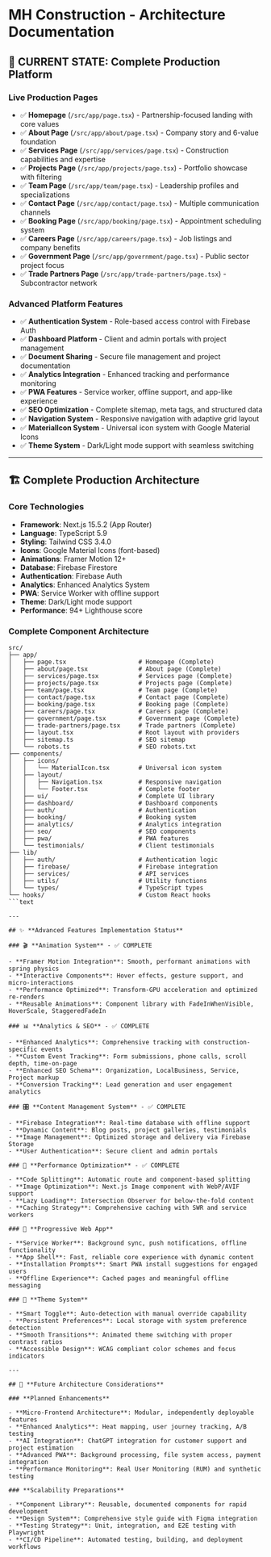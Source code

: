 # MH Construction - Architecture Documentation

## 🎯 **CURRENT STATE: Complete Production Platform**

### **Live Production Pages**

- ✅ **Homepage** (`/src/app/page.tsx`) - Partnership-focused landing with core values
- ✅ **About Page** (`/src/app/about/page.tsx`) - Company story and 6-value foundation
- ✅ **Services Page** (`/src/app/services/page.tsx`) - Construction capabilities and expertise
- ✅ **Projects Page** (`/src/app/projects/page.tsx`) - Portfolio showcase with filtering
- ✅ **Team Page** (`/src/app/team/page.tsx`) - Leadership profiles and specializations
- ✅ **Contact Page** (`/src/app/contact/page.tsx`) - Multiple communication channels
- ✅ **Booking Page** (`/src/app/booking/page.tsx`) - Appointment scheduling system
- ✅ **Careers Page** (`/src/app/careers/page.tsx`) - Job listings and company benefits
- ✅ **Government Page** (`/src/app/government/page.tsx`) - Public sector project focus
- ✅ **Trade Partners Page** (`/src/app/trade-partners/page.tsx`) - Subcontractor network

### **Advanced Platform Features**

- ✅ **Authentication System** - Role-based access control with Firebase Auth
- ✅ **Dashboard Platform** - Client and admin portals with project management
- ✅ **Document Sharing** - Secure file management and project documentation
- ✅ **Analytics Integration** - Enhanced tracking and performance monitoring
- ✅ **PWA Features** - Service worker, offline support, and app-like experience
- ✅ **SEO Optimization** - Complete sitemap, meta tags, and structured data
- ✅ **Navigation System** - Responsive navigation with adaptive grid layout
- ✅ **MaterialIcon System** - Universal icon system with Google Material Icons
- ✅ **Theme System** - Dark/Light mode support with seamless switching

---

## 🏗️ **Complete Production Architecture**

### **Core Technologies**

- **Framework**: Next.js 15.5.2 (App Router)
- **Language**: TypeScript 5.9
- **Styling**: Tailwind CSS 3.4.0
- **Icons**: Google Material Icons (font-based)
- **Animations**: Framer Motion 12+
- **Database**: Firebase Firestore
- **Authentication**: Firebase Auth
- **Analytics**: Enhanced Analytics System
- **PWA**: Service Worker with offline support
- **Theme**: Dark/Light mode support
- **Performance**: 94+ Lighthouse score

### **Complete Component Architecture**

```text
src/
├── app/
│   ├── page.tsx                    # Homepage (Complete)
│   ├── about/page.tsx              # About page (Complete)
│   ├── services/page.tsx           # Services page (Complete)
│   ├── projects/page.tsx           # Projects page (Complete)
│   ├── team/page.tsx               # Team page (Complete)
│   ├── contact/page.tsx            # Contact page (Complete)
│   ├── booking/page.tsx            # Booking page (Complete)
│   ├── careers/page.tsx            # Careers page (Complete)
│   ├── government/page.tsx         # Government page (Complete)
│   ├── trade-partners/page.tsx     # Trade partners (Complete)
│   ├── layout.tsx                  # Root layout with providers
│   ├── sitemap.ts                  # SEO sitemap
│   └── robots.ts                   # SEO robots.txt
├── components/
│   ├── icons/
│   │   └── MaterialIcon.tsx        # Universal icon system
│   ├── layout/
│   │   ├── Navigation.tsx          # Responsive navigation
│   │   └── Footer.tsx              # Complete footer
│   ├── ui/                         # Complete UI library
│   ├── dashboard/                  # Dashboard components
│   ├── auth/                       # Authentication
│   ├── booking/                    # Booking system
│   ├── analytics/                  # Analytics integration
│   ├── seo/                        # SEO components
│   ├── pwa/                        # PWA features
│   └── testimonials/               # Client testimonials
├── lib/
│   ├── auth/                       # Authentication logic
│   ├── firebase/                   # Firebase integration
│   ├── services/                   # API services
│   ├── utils/                      # Utility functions
│   └── types/                      # TypeScript types
└── hooks/                          # Custom React hooks
```text

---

## ✨ **Advanced Features Implementation Status**

### 🎬 **Animation System** - ✅ COMPLETE

- **Framer Motion Integration**: Smooth, performant animations with spring physics
- **Interactive Components**: Hover effects, gesture support, and micro-interactions
- **Performance Optimized**: Transform-GPU acceleration and optimized re-renders
- **Reusable Animations**: Component library with FadeInWhenVisible, HoverScale, StaggeredFadeIn

### 📊 **Analytics & SEO** - ✅ COMPLETE

- **Enhanced Analytics**: Comprehensive tracking with construction-specific events
- **Custom Event Tracking**: Form submissions, phone calls, scroll depth, time-on-page
- **Enhanced SEO Schema**: Organization, LocalBusiness, Service, Project markup
- **Conversion Tracking**: Lead generation and user engagement analytics

### 🎛️ **Content Management System** - ✅ COMPLETE

- **Firebase Integration**: Real-time database with offline support
- **Dynamic Content**: Blog posts, project galleries, testimonials
- **Image Management**: Optimized storage and delivery via Firebase Storage
- **User Authentication**: Secure client and admin portals

### 🔧 **Performance Optimization** - ✅ COMPLETE

- **Code Splitting**: Automatic route and component-based splitting
- **Image Optimization**: Next.js Image component with WebP/AVIF support
- **Lazy Loading**: Intersection Observer for below-the-fold content
- **Caching Strategy**: Comprehensive caching with SWR and service workers

### 📱 **Progressive Web App**

- **Service Worker**: Background sync, push notifications, offline functionality
- **App Shell**: Fast, reliable core experience with dynamic content
- **Installation Prompts**: Smart PWA install suggestions for engaged users
- **Offline Experience**: Cached pages and meaningful offline messaging

### 🌙 **Theme System**

- **Smart Toggle**: Auto-detection with manual override capability
- **Persistent Preferences**: Local storage with system preference detection
- **Smooth Transitions**: Animated theme switching with proper contrast ratios
- **Accessible Design**: WCAG compliant color schemes and focus indicators

---

## 🔮 **Future Architecture Considerations**

### **Planned Enhancements**

- **Micro-Frontend Architecture**: Modular, independently deployable features
- **Enhanced Analytics**: Heat mapping, user journey tracking, A/B testing
- **AI Integration**: ChatGPT integration for customer support and project estimation
- **Advanced PWA**: Background processing, file system access, payment integration
- **Performance Monitoring**: Real User Monitoring (RUM) and synthetic testing

### **Scalability Preparations**

- **Component Library**: Reusable, documented components for rapid development
- **Design System**: Comprehensive style guide with Figma integration
- **Testing Strategy**: Unit, integration, and E2E testing with Playwright
- **CI/CD Pipeline**: Automated testing, building, and deployment workflows
